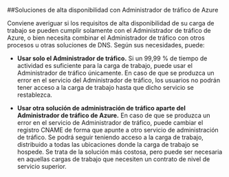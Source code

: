##Soluciones de alta disponibilidad con Administrador de tráfico de Azure

Conviene averiguar si los requisitos de alta disponibilidad de su carga de trabajo se pueden cumplir solamente con el Administrador de tráfico de Azure, o bien necesita combinar el Administrador de tráfico con otros procesos u otras soluciones de DNS. Según sus necesidades, puede:

- **Usar solo el Administrador de tráfico.** Si un 99,99 % de tiempo de actividad es suficiente para la carga de trabajo, puede usar el Administrador de tráfico únicamente. En caso de que se produzca un error en el servicio del Administrador de tráfico, los usuarios no podrán tener acceso a la carga de trabajo hasta que dicho servicio se restablezca.

- **Usar otra solución de administración de tráfico aparte del Administrador de tráfico de Azure.** En caso de que se produzca un error en el servicio de Administrador de tráfico, puede cambiar el registro CNAME de forma que apunte a otro servicio de administración de tráfico. Se podrá seguir teniendo acceso a la carga de trabajo, distribuido a todas las ubicaciones donde la carga de trabajo se hospede. Se trata de la solución más costosa, pero puede ser necesaria en aquellas cargas de trabajo que necesiten un contrato de nivel de servicio superior.
